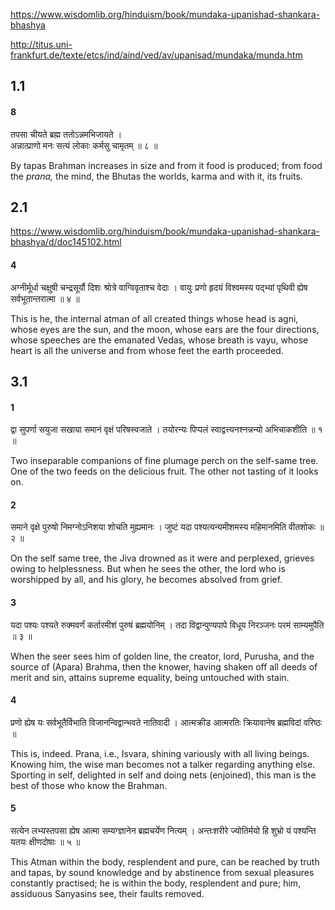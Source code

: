 
https://www.wisdomlib.org/hinduism/book/mundaka-upanishad-shankara-bhashya

http://titus.uni-frankfurt.de/texte/etcs/ind/aind/ved/av/upanisad/mundaka/munda.htm
## 1.1
#### 8
तपसा चीयते ब्रह्म ततोऽन्नमभिजायते ।  
अन्नात्प्राणो मनः सत्यं लोकाः कर्मसु चामृतम् ॥ ८ ॥

By tapas Brahman increases in size and from it food is produced; from food the _prana,_ the mind, the Bhutas the worlds, karma and with it, its fruits.
## 2.1
https://www.wisdomlib.org/hinduism/book/mundaka-upanishad-shankara-bhashya/d/doc145102.html

#### 4
अग्नीर्मूर्धा चक्षुषी चन्द्रसूर्यौ दिशः श्रोत्रे वाग्विवृताश्च वेदाः ।
वायुः प्रणो हृदयं विश्वमस्य पद्भ्यां पृथिवी ह्येष सर्वभूतान्तरात्मा ॥ ४ ॥

This is he, the internal atman of all created things whose head is agni, whose eyes are the sun, and the moon, whose ears are the four directions, whose speeches are the emanated Vedas, whose breath is vayu, whose heart is all the universe and from whose feet the earth proceeded.
## 3.1
#### 1
द्वा सुपर्णा सयुजा सखाया समानं वृक्षं परिषस्वजाते ।
तयोरन्यः पिप्पलं स्वाद्वत्त्यनश्नन्नन्यो अभिचाकशीति ॥ १ ॥

Two inseparable companions of fine plumage perch on the self-same tree. One of the two feeds on the delicious fruit. The other not tasting of it looks on.
#### 2
समाने वृक्षे पुरुषो निमग्नोऽनिशया शोचति मुह्यमानः ।
जुष्टं यदा पश्यत्यन्यमीशमस्य महिमानमिति वीतशोकः ॥ २ ॥

On the self same tree, the Jiva drowned as it were and perplexed, grieves owing to helplessness. But when he sees the other, the lord who is worshipped by all, and his glory, he becomes absolved from grief.

#### 3
यदा पश्यः पश्यते रुक्मवर्णं कर्तारमीशं पुरुषं ब्रह्मयोनिम् ।
तदा विद्वान्पुण्यपापे विधूय निरञ्जनः परमं साम्यमुपैति ॥ ३ ॥

When the seer sees him of golden line, the creator, lord, Purusha, and the source of (Apara) Brahma, then the knower, having shaken off all deeds of merit and sin, attains supreme equality, being untouched with stain.
#### 4
प्रणो ह्येष यः सर्वभूतैर्विभाति विजानन्विद्वान्भवते नातिवादी ।
आत्मक्रीड आत्मरतिः क्रियावानेष ब्रह्मविदां वरिष्ठः ॥

This is, indeed. Prana, i.e., Isvara, shining variously with all living beings. Knowing him, the wise man becomes not a talker regarding anything else. Sporting in self, delighted in self and doing nets (enjoined), this man is the best of those who know the Brahman.
#### 5
सत्येन लभ्यस्तपसा ह्येष आत्मा सम्यग्ज्ञानेन ब्रह्मचर्येण नित्यम् ।
अन्तःशरीरे ज्योतिर्मयो हि शुभ्रो यं पश्यन्ति यतयः क्षीणदोषाः ॥ ५ ॥

This Atman within the body, resplendent and pure, can be reached by truth and tapas, by sound knowledge and by abstinence from sexual pleasures constantly practised; he is within the body, resplendent and pure; him, assiduous Sanyasins see, their faults removed.


